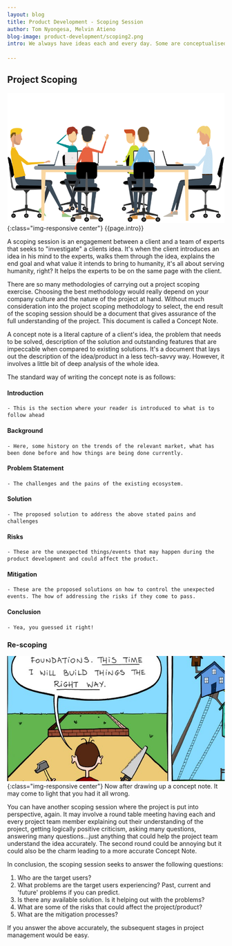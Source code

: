 ```yaml
---
layout: blog
title: Product Development - Scoping Session
author: Tom Nyongesa, Melvin Atieno
blog-image: product-development/scoping2.png
intro: We always have ideas each and every day. Some are conceptualised and are actualized at some point in our lives but others just fly through our minds like a flash and are gone without real implementation. Others, manage to get into the execution ship but later on everything comes to a stand still and eventually stalls. What could lead to this? Is it missing a proper planning phase? A great project begins with great planning! 

---
```

## Project Scoping
![Scoping Session](/assets/images/blog/product-development/scoping2.png){:class="img-responsive center"}
{{page.intro}}

A scoping session is an engagement between a client and a team of experts that seeks to "investigate" a clients idea. It's when the client introduces an idea in his mind to the experts, walks them through the idea, explains the end goal and what value it intends to bring to humanity, it's all about serving humanity, right? It helps the experts to be on the same page with the client. 

There are so many methodologies of carrying out a project scoping exercise. Choosing the best methodology would really depend on your company culture and the nature of the project at hand. Without much consideration into the project scoping methodology to select, the end result of the scoping session should be a document that gives assurance of the full understanding of the project. This document is called a Concept Note.

A concept note is a literal capture of a client's idea, the problem that needs to be solved, description of the solution and outstanding features that are impeccable when compared to existing solutions. It's a document that lays out the description of the idea/product in a less tech-savvy way. However, it involves a little bit of deep analysis of the whole idea.

The standard way of writing the concept note is as follows:
#### Introduction
 	- This is the section where your reader is introduced to what is to follow ahead
#### Background
 	- Here, some history on the trends of the relevant market, what has been done before and how things are being done currently.
#### Problem Statement
 	- The challenges and the pains of the existing ecosystem.
#### Solution
 	- The proposed solution to address the above stated pains and challenges
#### Risks
 	- These are the unexpected things/events that may happen during the product development and could affect the product.
#### Mitigation
 	- These are the proposed solutions on how to control the unexpected events. The how of addressing the risks if they come to pass.
#### Conclusion
 	- Yea, you guessed it right!


### Re-scoping
![Rescoping](/assets/images/blog/product-development/right-way.jpg){:class="img-responsive center"}
Now after drawing up a concept note. It may come to light that you had it all wrong.

You can have another scoping session where the project is put into perspective, again.   It may involve a round table meeting having each and every project team member explaining out their understanding of the project, getting logically positive criticism, asking many questions, answering many questions...just anything that could help the project team understand the idea accurately. The second round could be annoying but it could also be the charm leading to a more accurate Concept Note.

In conclusion, the scoping session seeks to answer the following questions:

1. Who are the target users?
2. What problems are the target users experiencing? Past, current and 'future' problems if you can predict.
3. Is there any available solution. Is it helping out with the problems?
4. What are some of the risks that could affect the project/product?
5. What are the mitigation processes?

If you answer the above accurately, the subsequent stages in project management would be easy. 


